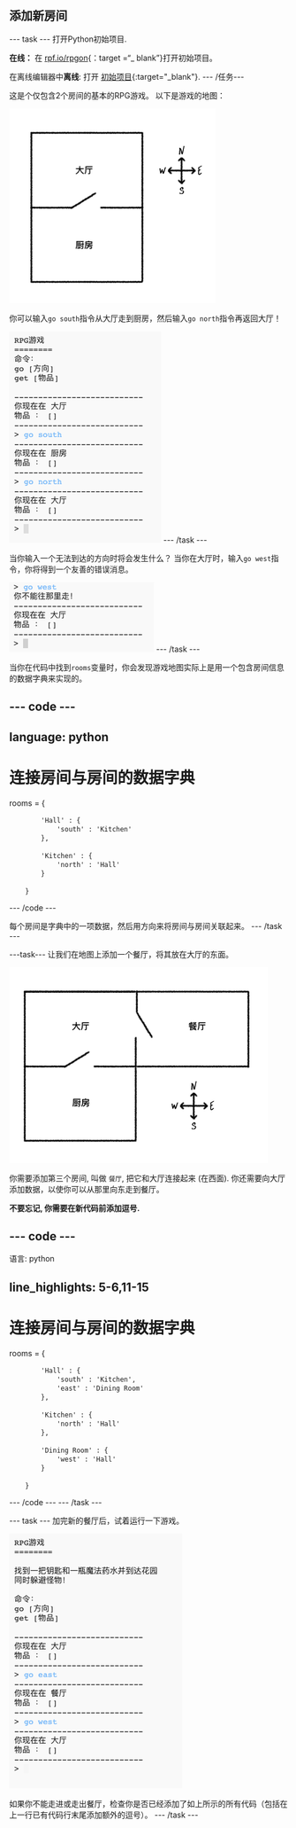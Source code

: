 ## 添加新房间

\--- task \--- 打开Python初始项目.

**在线：** 在 [rpf.io/rpgon](http://rpf.io/rpgon){：target =“_ blank”}打开初始项目。

在离线编辑器中**离线**: 打开 [初始项目](http://rpf.io/p/en/rpg-go){:target="_blank"}. \--- /任务\---

这是个仅包含2个房间的基本的RPG游戏。 以下是游戏的地图：

![screenshot](images/rpg-map1.png)

你可以输入`go south`指令从大厅走到厨房，然后输入`go north`指令再返回大厅！

![screenshot](images/rpg-controls.png) \--- /task \---

当你输入一个无法到达的方向时将会发生什么？ 当你在大厅时，输入`go west`指令，你将得到一个友善的错误消息。

![screenshot](images/rpg-error.png) \--- /task \---

当你在代码中找到`rooms`变量时，你会发现游戏地图实际上是用一个包含房间信息的数据字典来实现的。

## \--- code \---

## language: python

# 连接房间与房间的数据字典

rooms = {

            'Hall' : {
                'south' : 'Kitchen'
            },
    
            'Kitchen' : {
                'north' : 'Hall'
            }
    
        }
    

\--- /code \---

每个房间是字典中的一项数据，然后用方向来将房间与房间关联起来。 \--- /task \---

\---task\--- 让我们在地图上添加一个餐厅，将其放在大厅的东面。

![screenshot](images/rpg-dining.png)

你需要添加第三个房间, 叫做 `餐厅`, 把它和大厅连接起来 (在西面). 你还需要向大厅添加数据，以使你可以从那里向东走到餐厅。

**不要忘记, 你需要在新代码前添加逗号.**

## \--- code \---

语言: python

## line_highlights: 5-6,11-15

# 连接房间与房间的数据字典

rooms = {

            'Hall' : {
                'south' : 'Kitchen',
                'east' : 'Dining Room'
            },
    
            'Kitchen' : {
                'north' : 'Hall'
            },
    
            'Dining Room' : {
                'west' : 'Hall'
            }
    
        }
    

\--- /code \--- \--- /task \---

\--- task \--- 加完新的餐厅后，试着运行一下游戏。

![screenshot](images/rpg-dining-test.png)

如果你不能走进或走出餐厅，检查你是否已经添加了如上所示的所有代码（包括在上一行已有代码行末尾添加额外的逗号）。 \--- /task \---